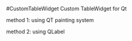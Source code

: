 #CustomTableWidget
Custom TableWidget for Qt

method 1: using QT painting system 

method 2: using QLabel
